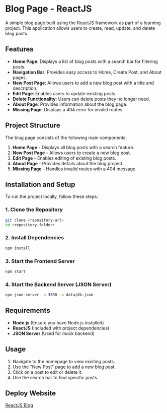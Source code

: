 # Blog Page - ReactJS

A simple blog page built using the ReactJS framework as part of a learning project. This application allows users to create, read, update, and delete blog posts.

## Features

- **Home Page**: Displays a list of blog posts with a search bar for filtering posts.
- **Navigation Bar**: Provides easy access to Home, Create Post, and About pages.
- **New Post Page**: Allows users to add a new blog post with a title and description.
- **Edit Page**: Enables users to update existing posts.
- **Delete Functionality**: Users can delete posts they no longer need.
- **About Page**: Provides information about the blog page.
- **Missing Page**: Displays a 404 error for invalid routes.

## Project Structure

The blog page consists of the following main components:

1. **Home Page** - Displays all blog posts with a search feature.
2. **New Post Page** - Allows users to create a new blog post.
3. **Edit Page** - Enables editing of existing blog posts.
4. **About Page** - Provides details about the blog project.
5. **Missing Page** - Handles invalid routes with a 404 message.

## Installation and Setup

To run the project locally, follow these steps:

### 1. Clone the Repository

```bash
git clone <repository-url>
cd <repository-folder>
```

### 2. Install Dependencies

```bash
npm install
```

### 3. Start the Frontend Server

```bash
npm start
```

### 4. Start the Backend Server (JSON Server)

```bash
npx json-server -p 3500 -w data/db.json
```

## Requirements

- **Node.js** (Ensure you have Node.js installed)
- **ReactJS** (Included with project dependencies)
- **JSON Server** (Used for mock backend)

## Usage

1. Navigate to the homepage to view existing posts.
2. Use the "New Post" page to add a new blog post.
3. Click on a post to edit or delete it.
4. Use the search bar to find specific posts.

## Deploy Website

[ReactJS Blog](https://dashing-haupia-dde149.netlify.app/)
